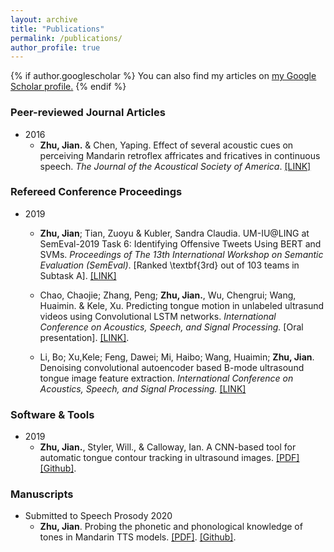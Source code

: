 ```yaml
---
layout: archive
title: "Publications"
permalink: /publications/
author_profile: true
---
```


{% if author.googlescholar %}
  You can also find my articles on <u><a href="{{author.googlescholar}}">my Google Scholar profile</a>.</u>
{% endif %}

### Peer-reviewed Journal Articles
* 2016
  * **Zhu, Jian.** & Chen, Yaping. Effect of several acoustic cues on perceiving Mandarin retroflex affricates and fricatives in continuous speech. *The Journal of the Acoustical Society of America*. [[LINK]](https://asa.scitation.org/doi/10.1121/1.4955311)


### Refereed Conference Proceedings
* 2019  
  * **Zhu, Jian**; Tian, Zuoyu & Kubler, Sandra Claudia. UM-IU@LING at SemEval-2019 Task 6: Identifying Offensive Tweets Using BERT and SVMs. *Proceedings of The 13th International Workshop on Semantic Evaluation (SemEval)*. [Ranked \textbf{3rd} out of 103 teams in Subtask A]. [[LINK]](https://www.aclweb.org/anthology/S19-2138.pdf)
  
  * Chao, Chaojie; Zhang, Peng; **Zhu, Jian.**, Wu, Chengrui; Wang, Huaimin.  & Kele, Xu. Predicting tongue motion in unlabeled ultrasund videos using Convolutional LSTM networks. *International Conference on Acoustics, Speech, and Signal Processing.* [Oral presentation].  [[LINK]](https://ieeexplore.ieee.org/document/8683081).

  *  Li, Bo; Xu,Kele; Feng, Dawei; Mi, Haibo; Wang, Huaimin; **Zhu, Jian**. Denoising convolutional autoencoder based B-mode ultrasound tongue image feature extraction. *International Conference on Acoustics, Speech, and Signal Processing.* [[LINK]](https://ieeexplore.ieee.org/document/8682806)


### Software & Tools
* 2019
  * **Zhu, Jian.**, Styler, Will., & Calloway, Ian.  A CNN-based tool for automatic tongue contour tracking in ultrasound images. [[PDF]](https://arxiv.org/abs/1907.10210)[[Github]](https://github.com/lingjzhu/mtracker.github.io).


### Manuscripts
* Submitted to Speech Prosody 2020
  * **Zhu, Jian**. Probing the phonetic and phonological knowledge of tones in Mandarin TTS models. [[PDF]](https://arxiv.org/abs/1912.10915). [[Github]](https://github.com/lingjzhu/probing-TTS-models).

